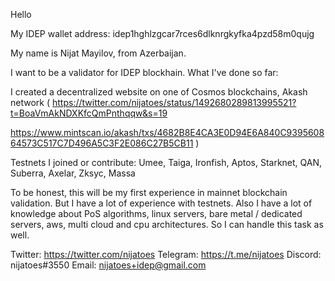 Hello

My IDEP wallet address: idep1hghlzgcar7rces6dlknrgkyfka4pzd58m0qujg

   My name is Nijat Mayilov, from Azerbaijan.
   
I want to be a validator for IDEP blockhain.
What I've done so far:
 
I created a decentralized website on one of Cosmos blockchains, Akash network
( https://twitter.com/nijatoes/status/1492680289813995521?t=BoaVmAkNDXKfcQmPnthqqw&s=19

https://www.mintscan.io/akash/txs/4682B8E4CA3E0D94E6A840C939560864573C517C7D496A5C3F2E086C27B5CB11 ) 

Testnets I joined or contribute:  Umee, Taiga, Ironfish, Aptos, Starknet, QAN, Suberra, Axelar, Zksyc, Massa

To be honest, this will be my first experience in mainnet blockchain validation. But I have a lot of experience with testnets. Also I have a lot of knowledge about PoS algorithms, linux servers, bare metal / dedicated servers, aws, multi cloud and cpu architectures. So I can handle this task as well.
   
   
   Twitter: https://twitter.com/nijatoes
   Telegram: https://t.me/nijatoes
   Discord: nijatoes#3550
   Email: nijatoes+idep@gmail.com
   